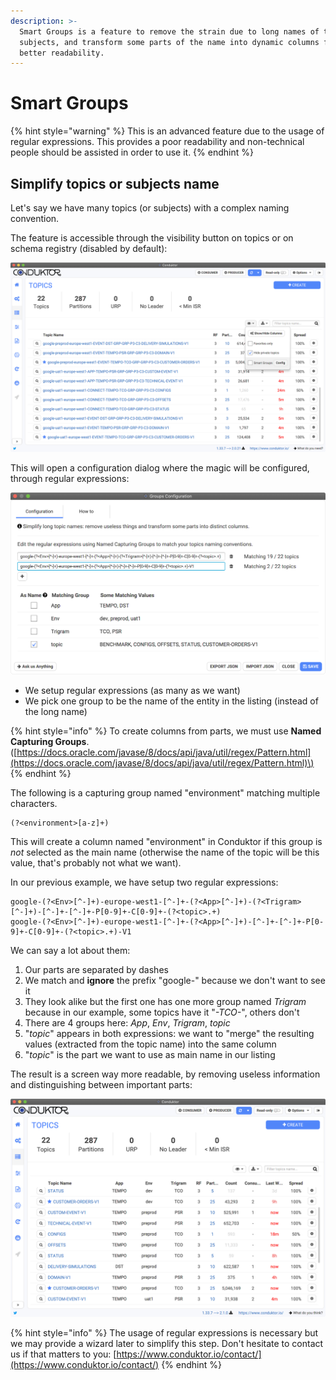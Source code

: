 ```yaml
---
description: >-
  Smart Groups is a feature to remove the strain due to long names of topics or
  subjects, and transform some parts of the name into dynamic columns for a
  better readability.
---
```


# Smart Groups

{% hint style="warning" %}
This is an advanced feature due to the usage of regular expressions. This provides a poor readability and non-technical people should be assisted in order to use it.
{% endhint %}

## Simplify topics or subjects name

Let's say we have many topics \(or subjects\) with a complex naming convention.

The feature is accessible through the visibility button on topics or on schema registry \(disabled by default\):

![A list of topics with long names, difficult to identify quickly](../../.gitbook/assets/screenshot-2020-05-01-at-01.14.32.png)

This will open a configuration dialog where the magic will be configured, through regular expressions:

![](../../.gitbook/assets/screenshot-2020-05-01-at-01.18.56.png)

* We setup regular expressions \(as many as we want\)
* We pick one group to be the name of the entity in the listing \(instead of the long name\)

{% hint style="info" %}
To create columns from parts, we must use **Named Capturing Groups**. \([https://docs.oracle.com/javase/8/docs/api/java/util/regex/Pattern.html](https://docs.oracle.com/javase/8/docs/api/java/util/regex/Pattern.html)\)
{% endhint %}

The following is a capturing group named "environment" matching multiple characters. 

```text
(?<environment>[a-z]+)
```

This will create a column named "environment" in Conduktor if this group is _not_ selected as the main name \(otherwise the name of the topic will be this value, that's probably not what we want\).



In our previous example, we have setup two regular expressions:

```text
google-(?<Env>[^-]+)-europe-west1-[^-]+-(?<App>[^-]+)-(?<Trigram>[^-]+)-[^-]+-[^-]+-P[0-9]+-C[0-9]+-(?<topic>.+)
google-(?<Env>[^-]+)-europe-west1-[^-]+-(?<App>[^-]+)-[^-]+-[^-]+-P[0-9]+-C[0-9]+-(?<topic>.+)-V1
```

We can say a lot about them:

1. Our parts are separated by dashes
2. We match and **ignore** the prefix "google-" because we don't want to see it
3. They look alike but the first one has one more group named _Trigram_ because in our example, some topics have it "_-TCO-_", others don't
4. There are 4 groups here: _App_, _Env_, _Trigram_, _topic_
5. "_topic_" appears in both expressions: we want to "merge" the resulting values \(extracted from the topic name\) into the same column
6. "_topic_" is the part we want to use as main name in our listing

The result is a screen way more readable, by removing useless information and distinguishing between important parts:

![](../../.gitbook/assets/screenshot-2020-05-01-at-01.43.05.png)



{% hint style="info" %}
The usage of regular expressions is necessary but we may provide a wizard later to simplify this step. Don't hesitate to contact us if that matters to you: [https://www.conduktor.io/contact/](https://www.conduktor.io/contact/)
{% endhint %}













